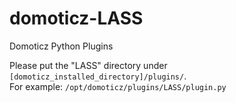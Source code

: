 # domoticz-LASS
Domoticz Python Plugins

Please put the "LASS" directory under <code>[domoticz_installed_directory]/plugins/</code>. <br>
For example: <code>/opt/domoticz/plugins/LASS/plugin.py</code>
